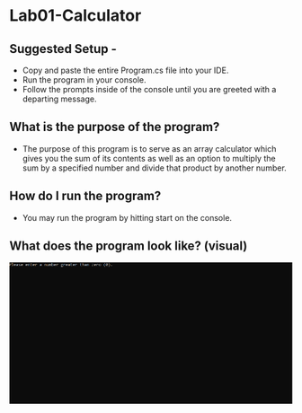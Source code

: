 # Lab01-Calculator

## Suggested Setup -
- Copy and paste the entire Program.cs file into your IDE. 
- Run the program in your console.
- Follow the prompts inside of the console until you are greeted with a departing message.

## What is the purpose of the program?
- The purpose of this program is to serve as an array calculator which gives you the sum of its contents as well as an option to multiply the sum by a specified number and divide that product by another number.
## How do I run the program?
- You may run the program by hitting start on the console.
## What does the program look like? (visual)

![Lab01Visual](./Lab01-Visual.PNG)
